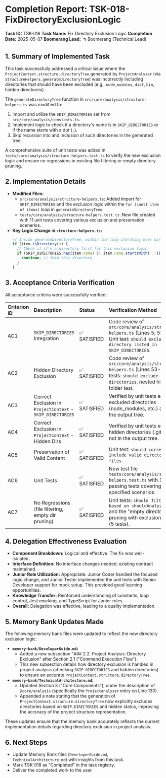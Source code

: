 # Completion Report: TSK-018-FixDirectoryExclusionLogic

**Task ID:** TSK-018
**Task Name:** Fix Directory Exclusion Logic
**Completion Date:** 2025-05-07
**Boomerang Lead:** 🪃 Boomerang (Technical Lead)

## 1. Summary of Implemented Task

This task successfully addressed a critical issue where the `ProjectContext.structure.directoryTree` generated by `ProjectAnalyzer` (via `StructureHelpers.generateDirectoryTree`) was incorrectly including directories that should have been excluded (e.g., `node_modules`, `dist`, `bin`, hidden directories).

The `generateDirectoryTree` function in `src/core/analysis/structure-helpers.ts` was modified to:

1.  Import and utilize the `SKIP_DIRECTORIES` set from `src/core/analysis/constants.ts`.
2.  Implement logic to check if a directory's name is in `SKIP_DIRECTORIES` or if the name starts with a dot (`.`).
3.  Skip recursion into and inclusion of such directories in the generated tree.

A comprehensive suite of unit tests was added in `tests/core/analysis/structure-helpers.test.ts` to verify the new exclusion logic and ensure no regressions in existing file filtering or empty directory pruning.

## 2. Implementation Details

- **Modified Files:**
  - `src/core/analysis/structure-helpers.ts`: Added import for `SKIP_DIRECTORIES` and the exclusion logic within the `for (const item of items)` loop in `generateDirectoryTree`.
  - `tests/core/analysis/structure-helpers.test.ts`: New file created with 11 unit tests covering various exclusion and preservation scenarios.
- **Key Logic Change in `structure-helpers.ts`:**
  ```typescript
  // Inside generateDirectoryTree, within the loop iterating over directory items:
  if (item.isDirectory()) {
    // Check if it's a directory first for this exclusion logic
    if (SKIP_DIRECTORIES.has(item.name) || item.name.startsWith('.')) {
      continue; // Skip this directory
    }
  }
  ```

## 3. Acceptance Criteria Verification

All acceptance criteria were successfully verified:

| Criterion ID | Description                                                | Status       | Verification Method                                                                                                                                |
| :----------- | :--------------------------------------------------------- | :----------- | :------------------------------------------------------------------------------------------------------------------------------------------------- |
| AC1          | `SKIP_DIRECTORIES` Integration                             | ✅ SATISFIED | Code review of `src/core/analysis/structure-helpers.ts` (Lines 5, 53-55). Unit test: `should exclude a directory listed in SKIP_DIRECTORIES`.      |
| AC2          | Hidden Directory Exclusion                                 | ✅ SATISFIED | Code review of `src/core/analysis/structure-helpers.ts` (Lines 53-55). Unit tests: `should exclude hidden directories`, nested hidden folder test. |
| AC3          | Correct Exclusion in `ProjectContext` - `SKIP_DIRECTORIES` | ✅ SATISFIED | Verified by unit tests ensuring excluded directories (node_modules, etc.) are not in the output tree.                                              |
| AC4          | Correct Exclusion in `ProjectContext` - Hidden Dirs        | ✅ SATISFIED | Verified by unit tests ensuring hidden directories (.git, etc.) are not in the output tree.                                                        |
| AC5          | Preservation of Valid Content                              | ✅ SATISFIED | Unit test: `should correctly include valid directories and files`.                                                                                 |
| AC6          | Unit Tests                                                 | ✅ SATISFIED | New test file `tests/core/analysis/structure-helpers.test.ts` with 11 passing tests covering all specified scenarios.                              |
| AC7          | No Regressions (file filtering, empty dir pruning)         | ✅ SATISFIED | Unit tests: `should filter files based on shouldAnalyzeFile...` and the "empty directory pruning with exclusions" suite (5 tests).                 |

## 4. Delegation Effectiveness Evaluation

- **Component Breakdown:** Logical and effective. The fix was well-isolated.
- **Interface Definition:** No interface changes needed; existing contract maintained.
- **Junior Role Utilization:** Appropriate. Junior Coder handled the focused logic change, and Junior Tester implemented the unit tests with Senior Developer support for mock setup. This provided good learning opportunities.
- **Knowledge Transfer:** Reinforced understanding of constants, loop control, Jest mocking, and TypeScript for Junior roles.
- **Overall:** Delegation was effective, leading to a quality implementation.

## 5. Memory Bank Updates Made

The following memory bank files were updated to reflect the new directory exclusion logic:

- **`memory-bank/DeveloperGuide.md`:**
  - Added a new subsection "### 2.2. Project Analysis: Directory Exclusion" after Section 2.1 ("Command Execution Flow").
  - This new subsection details how directory exclusion is handled in project analysis (checking `SKIP_DIRECTORIES` and hidden directories) to ensure an accurate `ProjectContext.structure.directoryTree`.
- **`memory-bank/TechnicalArchitecture.md`:**
  - Updated Section 3 ("Core Components"), under the description of `@core/analysis` (specifically the `ProjectAnalyzer` entry on Line 130).
  - Appended a note stating that the generation of `ProjectContext.structure.directoryTree` now explicitly excludes directories based on `SKIP_DIRECTORIES` and hidden status, improving the accuracy of the project structure representation.

These updates ensure that the memory bank accurately reflects the current implementation details regarding directory exclusion in project analysis.

## 6. Next Steps

- Update Memory Bank files (`DeveloperGuide.md`, `TechnicalArchitecture.md`) with insights from this task.
- Mark TSK-018 as "Completed" in the task registry.
- Deliver the completed work to the user.
